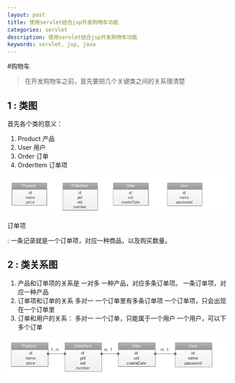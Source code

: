 ```yaml
---
layout: post
title: 使用servlet结合jsp开发购物车功能
categories: servlet
description: 使用servlet结合jsp开发购物车功能
keywords: servlet, jsp, java
---
```


#购物车

>在开发购物车之前，首先要把几个关键类之间的关系理清楚

## 1 : 类图    
首先各个类的意义：
1. Product 产品
2. User 用户
3. Order 订单
4. OrderItem 订单项
<img align="center" src="https://github.com/burning-magina/blog/blob/master/images/servlet/1.png"/>

订单项

:    一条记录就是一个订单项，对应一种商品，以及购买数量。

## 2 : 类关系图    
1. 产品和订单项的关系是 一对多
一种产品，对应多条订单项。 
一条订单项，对应一种产品
2. 订单项和订单的关系 多对一
一个订单里有多条订单项
一个订单项，只会出现在一个订单里
3. 订单和用户的关系： 多对一
一个订单，只能属于一个用户
一个用户，可以下多个订单
<img align="center" src="https://github.com/burning-magina/blog/blob/master/images/servlet/2.png"/>